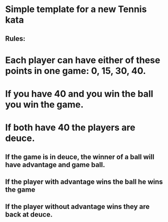 Simple template for a new Tennis kata
====================

Rules:
---
# Each player can have either of these points in one game: 0, 15, 30, 40.
# If you have 40 and you win the ball you win the game.
# If both have 40 the players are deuce.
## If the game is in deuce, the winner of a ball will have advantage and game ball.
## If the player with advantage wins the ball he wins the game
## If the player without advantage wins they are back at deuce.
